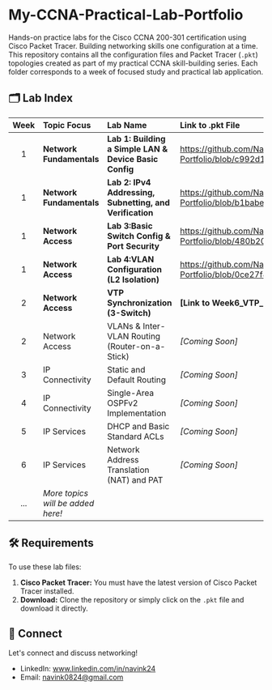 # My-CCNA-Practical-Lab-Portfolio
Hands-on practice labs for the Cisco CCNA 200-301 certification using Cisco Packet Tracer. Building networking skills one configuration at a time.
This repository contains all the configuration files and Packet Tracer (`.pkt`) topologies created as part of my practical CCNA skill-building series. Each folder corresponds to a week of focused study and practical lab application.

## 🗂️ Lab Index

| Week | Topic Focus | Lab Name | Link to .pkt File |
| :---: | :--- | :--- | :--- |
| 1 | **Network Fundamentals** | **Lab 1: Building a Simple LAN & Device Basic Config** | https://github.com/Navink24/My-CCNA-Practical-Lab-Portfolio/blob/c992d189c8687aefbd6e9e05549922a4c4d55fd2/Basic_Router_Config.pkt |
| 1 | **Network Fundamentals** | **Lab 2: IPv4 Addressing, Subnetting, and Verification**| https://github.com/Navink24/My-CCNA-Practical-Lab-Portfolio/blob/b1babe48a209d76914ca9ed796cb44bcaeab9247/IPv4%20Subnetting.pkt |
|1 | **Network Access** | **Lab 3:Basic Switch Config & Port Security** | https://github.com/Navink24/My-CCNA-Practical-Lab-Portfolio/blob/480b2033e44524f2695d87ad9b90810b4f5aca8d/Port_Security_Restrict.pkt |
|1 | **Network Access** | **Lab 4:VLAN Configuration (L2 Isolation)** | https://github.com/Navink24/My-CCNA-Practical-Lab-Portfolio/blob/0ce27f8e2a86476df8fb4a4f9865604fd61ac3db/VLAN_Isolation.pkt |
| 2 | **Network Access** | **VTP Synchronization (3-Switch)** | **[Link to Week6_VTP_Synchronization.pkt]** |
| 2 | Network Access | VLANs & Inter-VLAN Routing (Router-on-a-Stick) | *[Coming Soon]* |
| 3 | IP Connectivity | Static and Default Routing | *[Coming Soon]* |
| 4 | IP Connectivity | Single-Area OSPFv2 Implementation | *[Coming Soon]* |
| 5 | IP Services | DHCP and Basic Standard ACLs | *[Coming Soon]* |
| 6 | IP Services | Network Address Translation (NAT) and PAT | *[Coming Soon]* |
| ... | *More topics will be added here!* | | |
## 🛠️ Requirements

To use these lab files:

1.  **Cisco Packet Tracer:** You must have the latest version of Cisco Packet Tracer installed.
2.  **Download:** Clone the repository or simply click on the `.pkt` file and download it directly.

## 🤝 Connect

Let's connect and discuss networking!

* LinkedIn: www.linkedin.com/in/navink24
 *  Email: navink0824@gmail.com

